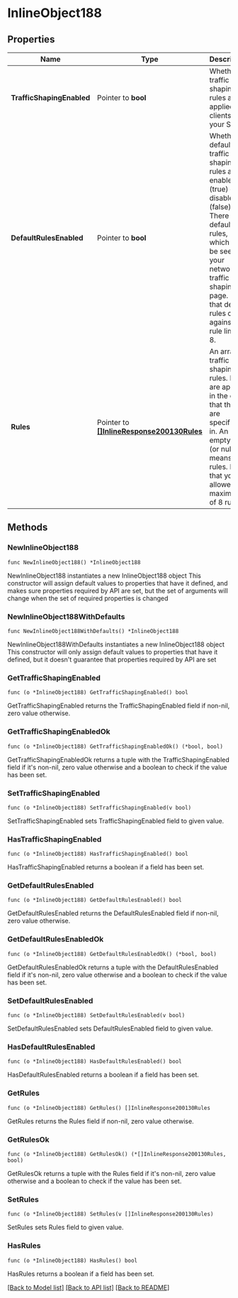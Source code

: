 # InlineObject188

## Properties

Name | Type | Description | Notes
------------ | ------------- | ------------- | -------------
**TrafficShapingEnabled** | Pointer to **bool** | Whether traffic shaping rules are applied to clients on your SSID. | [optional] 
**DefaultRulesEnabled** | Pointer to **bool** | Whether default traffic shaping rules are enabled (true) or disabled (false). There are 4 default rules, which can be seen on your network&#39;s traffic shaping page. Note that default rules count against the rule limit of 8. | [optional] 
**Rules** | Pointer to [**[]InlineResponse200130Rules**](InlineResponse200130Rules.md) |     An array of traffic shaping rules. Rules are applied in the order that     they are specified in. An empty list (or null) means no rules. Note that     you are allowed a maximum of 8 rules.  | [optional] 

## Methods

### NewInlineObject188

`func NewInlineObject188() *InlineObject188`

NewInlineObject188 instantiates a new InlineObject188 object
This constructor will assign default values to properties that have it defined,
and makes sure properties required by API are set, but the set of arguments
will change when the set of required properties is changed

### NewInlineObject188WithDefaults

`func NewInlineObject188WithDefaults() *InlineObject188`

NewInlineObject188WithDefaults instantiates a new InlineObject188 object
This constructor will only assign default values to properties that have it defined,
but it doesn't guarantee that properties required by API are set

### GetTrafficShapingEnabled

`func (o *InlineObject188) GetTrafficShapingEnabled() bool`

GetTrafficShapingEnabled returns the TrafficShapingEnabled field if non-nil, zero value otherwise.

### GetTrafficShapingEnabledOk

`func (o *InlineObject188) GetTrafficShapingEnabledOk() (*bool, bool)`

GetTrafficShapingEnabledOk returns a tuple with the TrafficShapingEnabled field if it's non-nil, zero value otherwise
and a boolean to check if the value has been set.

### SetTrafficShapingEnabled

`func (o *InlineObject188) SetTrafficShapingEnabled(v bool)`

SetTrafficShapingEnabled sets TrafficShapingEnabled field to given value.

### HasTrafficShapingEnabled

`func (o *InlineObject188) HasTrafficShapingEnabled() bool`

HasTrafficShapingEnabled returns a boolean if a field has been set.

### GetDefaultRulesEnabled

`func (o *InlineObject188) GetDefaultRulesEnabled() bool`

GetDefaultRulesEnabled returns the DefaultRulesEnabled field if non-nil, zero value otherwise.

### GetDefaultRulesEnabledOk

`func (o *InlineObject188) GetDefaultRulesEnabledOk() (*bool, bool)`

GetDefaultRulesEnabledOk returns a tuple with the DefaultRulesEnabled field if it's non-nil, zero value otherwise
and a boolean to check if the value has been set.

### SetDefaultRulesEnabled

`func (o *InlineObject188) SetDefaultRulesEnabled(v bool)`

SetDefaultRulesEnabled sets DefaultRulesEnabled field to given value.

### HasDefaultRulesEnabled

`func (o *InlineObject188) HasDefaultRulesEnabled() bool`

HasDefaultRulesEnabled returns a boolean if a field has been set.

### GetRules

`func (o *InlineObject188) GetRules() []InlineResponse200130Rules`

GetRules returns the Rules field if non-nil, zero value otherwise.

### GetRulesOk

`func (o *InlineObject188) GetRulesOk() (*[]InlineResponse200130Rules, bool)`

GetRulesOk returns a tuple with the Rules field if it's non-nil, zero value otherwise
and a boolean to check if the value has been set.

### SetRules

`func (o *InlineObject188) SetRules(v []InlineResponse200130Rules)`

SetRules sets Rules field to given value.

### HasRules

`func (o *InlineObject188) HasRules() bool`

HasRules returns a boolean if a field has been set.


[[Back to Model list]](../README.md#documentation-for-models) [[Back to API list]](../README.md#documentation-for-api-endpoints) [[Back to README]](../README.md)


